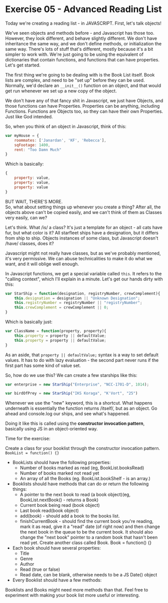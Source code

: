 Exercise 05 - Advanced Reading List
================================

Today we're creating a reading list - in JAVASCRIPT. 
First, let's talk objects! 

We've seen objects and methods before - and Javascript has those too. However, they look different, and behave slightly different. We don't have inheritance the same way, and we don't define methods, or initialization the same way. There's lots of stuff that's different, mostly because it's a bit simpler to work with. We're just going to be using the equivalent of dictionaries that contain functions, and functions that can have properties. Let's get started.  
  

The first thing we're going to be dealing with is the Book List itself. Book lists are complex, and need to be "set up" before they can be used. Normally, we'd declare an `__init__()` function on an object, and that would get run whenever we set up a new copy of the object.

We don't have any of that fancy shit in Javascript, we just have Objects, and those functions can have Properties. Properties can be anything, including Functions. Functions are Objects too, so they can have their own Properties. Just like God intended.

So, when you think of an object in Javascript, think of this:
```javascript
var myHouse = {
	roommates: ['Janardan', 'KF', 'Rebecca'],
	sqFootage: 1400,
	rent: "Too Damn Much"
}
```
Which is basically:
```javascript
{
	property: value,
	property: value,
	property: value
}
```

BUT WAIT, THERE'S MORE.  
So, what about setting things up whenever you create a thing? After all, the objects above can't be copied easily, and we can't think of them as Classes very easily, can we? 

Let's think. What /is/ a class? It's just a template for an object - all cats have fur, but what color is it? All starfleet ships have a designation, but it differs from ship to ship. Objects instances of some class, but Javascript doesn't /have/ classes, does it?  

Javascript might not really have classes, but as we've probably mentioned, it's very permissive. We can abuse technicalities to make it do what we want, and it will oblige well enough.  

In Javascript functions, we get a special variable called `this`. It refers to the "calling context", which I'll explain in a minute. Let's get our hands dirty with this:

```javascript
var StarShip = function(designation, registryNumber, crewComplement){
	this.designation = designation || "Unknown Designation";
	this.registryNumber = registryNumber || "registryNumber";
	this.crewComplement = crewComplement || 0;
}
```
Which is basically just:

```javascript
var ClassName = function(property, property){
	this.property = property || defaultValue;
	this.property = property || defaultValue;
}
```
As an aside, that `property || defaultValue;` syntax is a way to set default values. It has to do with lazy evaluation - the second part never runs if the first part has some kind of value set.

So, how do we use this? We can create a few starships like this:
```javascript
var enterprise = new StarShip("Enterprise", "NCC-1701-D", 1014);

var birdOfPrey = new StarShip("IKS Koraga", "K'Vort", "25")

```

Whenever we use the "new" keyword, this is a shortcut. What happens underneath is essentially the function returns /itself/, but as an object. Go ahead and console.log our ships, and see what's happened.  

Doing it like this is called using the **constructor invocation pattern**, basically using JS in an object-oriented way.


Time for the exercise:  


Create a class for your booklist through the constructor invocation pattern. `BookList = function() {}`
- BookLists should have the following properties:
	- Number of books marked as read (eg, BookList.booksRead)
	- Number of books marked not read yet
	- An array of all the Books (eg. BookList.bookShelf - is an array.)
- Booklists should have methods that can do or return the following things:
	- A pointer to the next book to read (a book object)(eg, BookList.nextBook() - returns a Book)
	- Current book being read (book object)
	- Last book read(book object)
	- add(book) - should add a book to the books list.
	- finishCurrentBook - should find the current book you're reading, mark it as read, give it a "read" date (of right now) and then change the next book in the queue to be the current book. It should also change the "next book" pointer to a random book that hasn't been read yet.
Create another class called Book. Book = function() {}
- Each book should have several properties:
	- Title
	- Genre
	- Author
	- Read (true or false)
	- Read date, can be blank, otherwise needs to be a JS Date() object
- Every Booklist should have a few methods:


Booklists and Books might need more methods than that. Feel free to experiment with making your book list more useful or interesting.